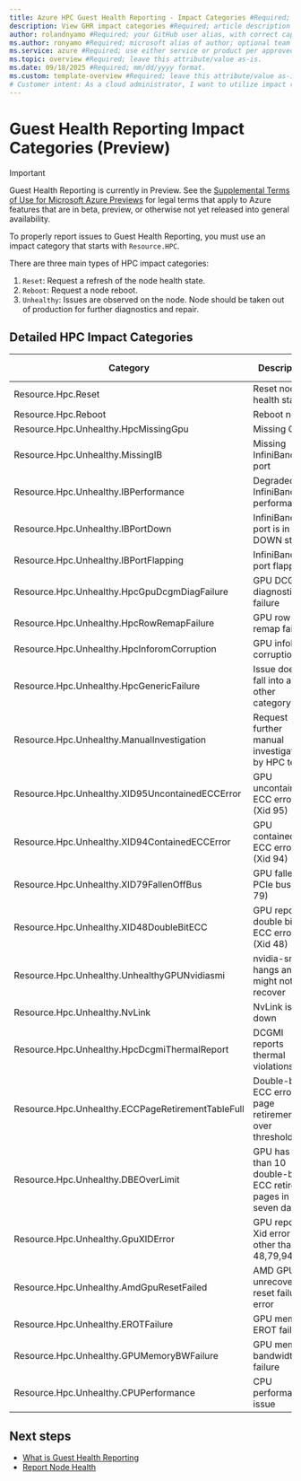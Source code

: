 ```yaml
---
title: Azure HPC Guest Health Reporting - Impact Categories #Required; page title is displayed in search results. Include the brand.
description: View GHR impact categories #Required; article description that is displayed in search results. 
author: rolandnyamo #Required; your GitHub user alias, with correct capitalization.
ms.author: ronyamo #Required; microsoft alias of author; optional team alias.
ms.service: azure #Required; use either service or product per approved list. 
ms.topic: overview #Required; leave this attribute/value as-is.
ms.date: 09/18/2025 #Required; mm/dd/yyyy format.
ms.custom: template-overview #Required; leave this attribute/value as-is.
# Customer intent: As a cloud administrator, I want to utilize impact reporting tools to document performance issues in my Azure workloads, so that I can quickly identify and address platform-related problems to maintain service reliability.
---
```


# Guest Health Reporting Impact Categories (Preview)
> [!IMPORTANT]
> Guest Health Reporting is currently in Preview. See the [Supplemental Terms of Use for Microsoft Azure Previews](https://azure.microsoft.com/support/legal/preview-supplemental-terms/) for legal terms that apply to Azure features that are in beta, preview, or otherwise not yet released into general availability.

To properly report issues to Guest Health Reporting, you must use an impact category that starts with `Resource.HPC`.

There are three main types of HPC impact categories:
1. `Reset`: Request a refresh of the node health state.
2. `Reboot`: Request a node reboot.
3. `Unhealthy`: Issues are observed on the node. Node should be taken out of production for further diagnostics and repair.

## Detailed HPC Impact Categories

| Category                                          | Description                                   | Mark OFR |
|--------------------------------------------------|-----------------------------------------------|----------|
| Resource.Hpc.Reset                               | Reset node health status                      | No       |
| Resource.Hpc.Reboot                              | Reboot node                                   | No       |
| Resource.Hpc.Unhealthy.HpcMissingGpu             | Missing GPU                                   | Yes      |
| Resource.Hpc.Unhealthy.MissingIB                 | Missing InfiniBand port                       | Yes      |
| Resource.Hpc.Unhealthy.IBPerformance             | Degraded InfiniBand performance               | Yes      |
| Resource.Hpc.Unhealthy.IBPortDown                | InfiniBand port is in DOWN state              | Yes      |
| Resource.Hpc.Unhealthy.IBPortFlapping            | InfiniBand port flapping                      | Yes      |
| Resource.Hpc.Unhealthy.HpcGpuDcgmDiagFailure     | GPU DCGMI diagnostic failure                  | Yes      |
| Resource.Hpc.Unhealthy.HpcRowRemapFailure        | GPU row remap failure                         | Yes      |
| Resource.Hpc.Unhealthy.HpcInforomCorruption      | GPU infoROM corruption                        | Yes      |
| Resource.Hpc.Unhealthy.HpcGenericFailure         | Issue doesn't fall into any other category   | Yes      |
| Resource.Hpc.Unhealthy.ManualInvestigation       | Request further manual investigation by HPC team | Yes   |
| Resource.Hpc.Unhealthy.XID95UncontainedECCError  | GPU uncontained ECC error (Xid 95)            | Yes      |
| Resource.Hpc.Unhealthy.XID94ContainedECCError    | GPU contained ECC error (Xid 94)              | Yes      |
| Resource.Hpc.Unhealthy.XID79FallenOffBus         | GPU fallen off PCIe bus (Xid 79)              | Yes      |
| Resource.Hpc.Unhealthy.XID48DoubleBitECC         | GPU reports double bit ECC error (Xid 48)     | Yes      |
| Resource.Hpc.Unhealthy.UnhealthyGPUNvidiasmi     | nvidia-smi hangs and might not recover        | Yes      |
| Resource.Hpc.Unhealthy.NvLink                    | NvLink is down                                | Yes      |
| Resource.Hpc.Unhealthy.HpcDcgmiThermalReport     | DCGMI reports thermal violations              | Yes      |
| Resource.Hpc.Unhealthy.ECCPageRetirementTableFull| Double-bit ECC error page retirements over threshold | Yes |
| Resource.Hpc.Unhealthy.DBEOverLimit              | GPU has more than 10 double-bit ECC retired pages in seven days | Yes |
| Resource.Hpc.Unhealthy.GpuXIDError               | GPU reports Xid error other than 48,79,94,95  | Yes      |
| Resource.Hpc.Unhealthy.AmdGpuResetFailed         | AMD GPU unrecoverable reset failure error     | Yes      |
| Resource.Hpc.Unhealthy.EROTFailure               | GPU memory EROT failure                       | Yes      |
| Resource.Hpc.Unhealthy.GPUMemoryBWFailure        | GPU memory bandwidth failure                  | Yes      |
| Resource.Hpc.Unhealthy.CPUPerformance            | CPU performance issue                         | Yes      |

## Next steps
<!-- Add a context sentence for the following links -->
* [What is Guest Health Reporting](guest-health-overview.md)
* [Report Node Health](guest-health-impact-report.md)
<!-- - [View previous impact reports](links-how-to.md) -->
